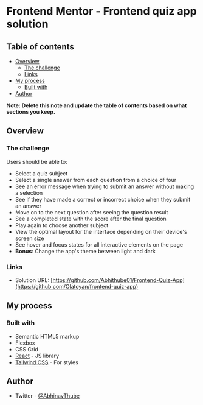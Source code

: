 # Frontend Mentor - Frontend quiz app solution

## Table of contents

- [Overview](#overview)
  - [The challenge](#the-challenge)
  - [Links](#links)
- [My process](#my-process)
  - [Built with](#built-with)
- [Author](#author)

**Note: Delete this note and update the table of contents based on what sections you keep.**

## Overview

### The challenge

Users should be able to:

- Select a quiz subject
- Select a single answer from each question from a choice of four
- See an error message when trying to submit an answer without making a selection
- See if they have made a correct or incorrect choice when they submit an answer
- Move on to the next question after seeing the question result
- See a completed state with the score after the final question
- Play again to choose another subject
- View the optimal layout for the interface depending on their device's screen size
- See hover and focus states for all interactive elements on the page
- **Bonus**: Change the app's theme between light and dark

### Links

- Solution URL: [https://github.com/Abhithube01/Frontend-Quiz-App](https://github.com/Olatoyan/frontend-quiz-app)
## My process

### Built with

- Semantic HTML5 markup
- Flexbox
- CSS Grid
- [React](https://reactjs.org/) - JS library
- [Tailwind CSS](https://tailwindcss.com/) - For styles

## Author

- Twitter - [@AbhinavThube](https://twitter.com/thube_abhinav)
